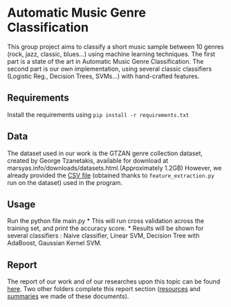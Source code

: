 # Automatic Music Genre Classification
This group project aims to classify a short music sample between 10 genres (rock, jazz, classic, blues…) using machine learning techniques. The first part is a state of the art in Automatic Music Genre Classification. The second part is our own implementation, using several classic classifiers (Logistic Reg., Decision Trees, SVMs…) with hand-crafted features.

## Requirements
Install the requirements using `pip install -r requirements.txt`

## Data
The dataset used in our work is the GTZAN genre collection dataset, created by George Tzanetakis, available for download at marsyas.info/downloads/datasets.html.(Approximately 1.2GB) However, we already provided the [CSV file](https://github.com/luca-serra/automatic-music-genre-classification/blob/master/Code/extracted_features.csv) (obtained thanks to `feature_extraction.py` run on the dataset) used in the program. 

## Usage
 Run the python file main.py
    * This will run cross validation across the training set, and print the accuracy score.
    * Results will be shown for several classifiers : Naive classifier, Linear SVM, Decision Tree with AdaBoost, Gaussian Kernel SVM.

## Report
The report of our work and of our researches upon this topic can be found [here](https://github.com/luca-serra/automatic-music-genre-classification/blob/master/Final_Project.pdf). Two other folders complete this report section ([resources](https://github.com/luca-serra/automatic-music-genre-classification/tree/master/resources) and [summaries](https://github.com/luca-serra/automatic-music-genre-classification/tree/master/summaries) we made of these documents).
